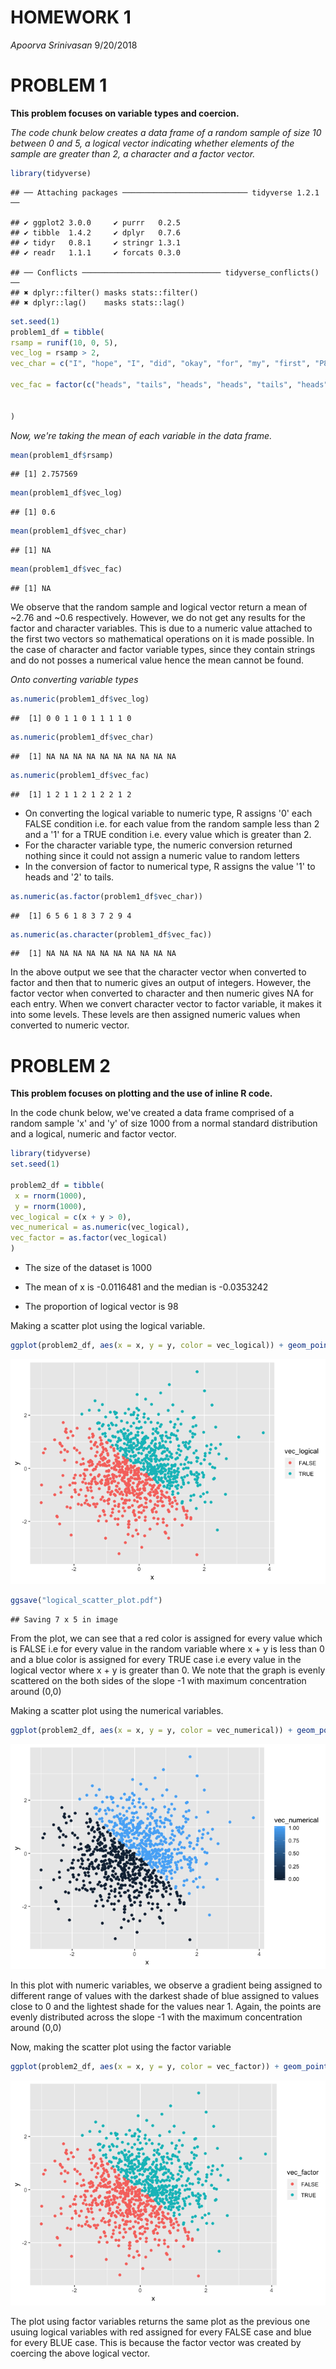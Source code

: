 HOMEWORK 1
================
*Apoorva Srinivasan*
9/20/2018

PROBLEM 1 
=========

**This problem focuses on variable types and coercion.**

*The code chunk below creates a data frame of a random sample of size 10 between 0 and 5, a logical vector indicating whether elements of the sample are greater than 2, a character and a factor vector.*

``` r
library(tidyverse)
```

    ## ── Attaching packages ──────────────────────────── tidyverse 1.2.1 ──

    ## ✔ ggplot2 3.0.0     ✔ purrr   0.2.5
    ## ✔ tibble  1.4.2     ✔ dplyr   0.7.6
    ## ✔ tidyr   0.8.1     ✔ stringr 1.3.1
    ## ✔ readr   1.1.1     ✔ forcats 0.3.0

    ## ── Conflicts ─────────────────────────────── tidyverse_conflicts() ──
    ## ✖ dplyr::filter() masks stats::filter()
    ## ✖ dplyr::lag()    masks stats::lag()

``` r
set.seed(1)
problem1_df = tibble(
rsamp = runif(10, 0, 5),
vec_log = rsamp > 2,
vec_char = c("I", "hope", "I", "did", "okay", "for", "my", "first", "P8105", "homework"),

vec_fac = factor(c("heads", "tails", "heads", "heads", "tails", "heads", "tails", "tails", "heads", "tails"))


)
```

*Now, we're taking the mean of each variable in the data frame.*

``` r
mean(problem1_df$rsamp)
```

    ## [1] 2.757569

``` r
mean(problem1_df$vec_log)
```

    ## [1] 0.6

``` r
mean(problem1_df$vec_char)
```

    ## [1] NA

``` r
mean(problem1_df$vec_fac)
```

    ## [1] NA

We observe that the random sample and logical vector return a mean of ~2.76 and ~0.6 respectively. However, we do not get any results for the factor and character variables. This is due to a numeric value attached to the first two vectors so mathematical operations on it is made possible. In the case of character and factor variable types, since they contain strings and do not posses a numerical value hence the mean cannot be found.

*Onto converting variable types*

``` r
as.numeric(problem1_df$vec_log)
```

    ##  [1] 0 0 1 1 0 1 1 1 1 0

``` r
as.numeric(problem1_df$vec_char)
```

    ##  [1] NA NA NA NA NA NA NA NA NA NA

``` r
as.numeric(problem1_df$vec_fac)
```

    ##  [1] 1 2 1 1 2 1 2 2 1 2

-   On converting the logical variable to numeric type, R assigns '0' each FALSE condition i.e. for each value from the random sample less than 2 and a '1' for a TRUE condition i.e. every value which is greater than 2.
-   For the character variable type, the numeric conversion returned nothing since it could not assign a numeric value to random letters
-   In the conversion of factor to numerical type, R assigns the value '1' to heads and '2' to tails.

``` r
as.numeric(as.factor(problem1_df$vec_char))
```

    ##  [1] 6 5 6 1 8 3 7 2 9 4

``` r
as.numeric(as.character(problem1_df$vec_fac))
```

    ##  [1] NA NA NA NA NA NA NA NA NA NA

In the above output we see that the character vector when converted to factor and then that to numeric gives an output of integers. However, the factor vector when converted to character and then numeric gives NA for each entry. When we convert character vector to factor variable, it makes it into some levels. These levels are then assigned numeric values when converted to numeric vector.

PROBLEM 2
=========

**This problem focuses on plotting and the use of inline R code.**

In the code chunk below, we've created a data frame comprised of a random sample 'x' and 'y' of size 1000 from a normal standard distribution and a logical, numeric and factor vector.

``` r
library(tidyverse)
set.seed(1)

problem2_df = tibble(
 x = rnorm(1000),
 y = rnorm(1000),
vec_logical = c(x + y > 0),
vec_numerical = as.numeric(vec_logical),
vec_factor = as.factor(vec_logical)
)
```

-   The size of the dataset is 1000

-   The mean of x is -0.0116481 and the median is -0.0353242
-   The proportion of logical vector is 98

Making a scatter plot using the logical variable.

``` r
ggplot(problem2_df, aes(x = x, y = y, color = vec_logical)) + geom_point()
```

![](p8105_hw1_as5697_files/figure-markdown_github/unnamed-chunk-2-1.png)

``` r
ggsave("logical_scatter_plot.pdf")
```

    ## Saving 7 x 5 in image

From the plot, we can see that a red color is assigned for every value which is FALSE i.e for every value in the random variable where x + y is less than 0 and a blue color is assigned for every TRUE case i.e every value in the logical vector where x + y is greater than 0. We note that the graph is evenly scattered on the both sides of the slope -1 with maximum concentration around (0,0)

Making a scatter plot using the numerical variables.

``` r
ggplot(problem2_df, aes(x = x, y = y, color = vec_numerical)) + geom_point()
```

![](p8105_hw1_as5697_files/figure-markdown_github/unnamed-chunk-3-1.png)

In this plot with numeric variables, we observe a gradient being assigned to different range of values with the darkest shade of blue assigned to values close to 0 and the lightest shade for the values near 1. Again, the points are evenly distributed across the slope -1 with the maximum concentration around (0,0)

Now, making the scatter plot using the factor variable

``` r
ggplot(problem2_df, aes(x = x, y = y, color = vec_factor)) + geom_point()
```

![](p8105_hw1_as5697_files/figure-markdown_github/unnamed-chunk-4-1.png)

The plot using factor variables returns the same plot as the previous one usuing logical variables with red assigned for every FALSE case and blue for every BLUE case. This is because the factor vector was created by coercing the above logical vector.
